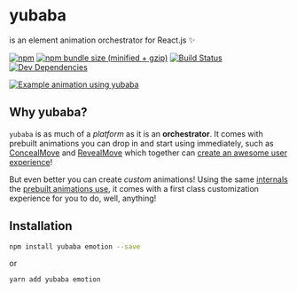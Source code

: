# yubaba

is an element animation orchestrator for React.js ✨

[![npm](https://img.shields.io/npm/v/yubaba.svg)](https://www.npmjs.com/package/yubaba)
[![npm bundle size (minified + gzip)](https://img.shields.io/bundlephobia/minzip/yubaba.svg)](https://bundlephobia.com/result?p=yubaba)
[![Build Status](https://travis-ci.org/madou/yubaba.svg?branch=master)](https://travis-ci.org/madou/yubaba)
[![Dev Dependencies](https://david-dm.org/madou/yubaba/dev-status.svg)](https://david-dm.org/madou/yubaba?type=dev)

[![Example animation using yubaba](https://github.com/madou/yubaba/raw/master/test/images/intro.gif)](https://yubaba.netlify.com/?selectedKind=yubaba-examples%2FParentChild%2FEmailThreads&selectedStory=Default&full=0&addons=1&stories=1&panelRight=1&addonPanel=storybook%2Fnotes%2Fpanel)

## Why yubaba?

`yubaba` is as much of a _platform_ as it is an **orchestrator**.
It comes with prebuilt animations you can drop in and start using immediately,
such as [ConcealMove](https://yubaba.netlify.com/?selectedKind=yubaba%2FConcealMove&selectedStory=TargetHeight&full=0&addons=1&stories=1&panelRight=1&addonPanel=storybook%2Fnotes%2Fpanel) and [RevealMove](https://yubaba.netlify.com/?selectedKind=yubaba%2FRevealMove&selectedStory=TargetHeight&full=0&addons=1&stories=1&panelRight=1&addonPanel=storybook%2Fnotes%2Fpanel) which together can [create an awesome user experience](https://yubaba.netlify.com/?selectedKind=yubaba-examples%2FParentChild%2FEmailThreads&selectedStory=Default&full=0&addons=1&stories=1&panelRight=1&addonPanel=storybook%2Fnotes%2Fpanel)!

But even better you can create _custom_ animations!
Using the same [internals](#collector) the [prebuilt animations use](https://github.com/madou/yubaba/tree/master/packages/yubaba/src/animations),
it comes with a first class customization experience for you to do,
well,
anything!

## Installation

```bash
npm install yubaba emotion --save
```

or

```bash
yarn add yubaba emotion
```

